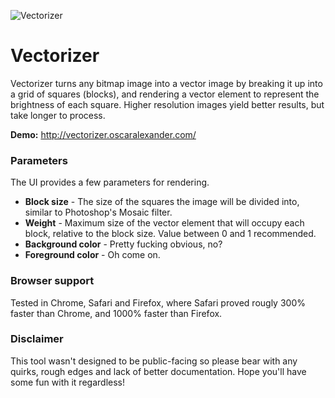![Vectorizer](http://vectorizer.oscaralexander.com/assets/img/vectorizer.png)

# Vectorizer

Vectorizer turns any bitmap image into a vector image by breaking it up into a grid of squares (blocks), and rendering a vector element to represent the brightness of each square. Higher resolution images yield better results, but take longer to process.

**Demo:** http://vectorizer.oscaralexander.com/

### Parameters
The UI provides a few parameters for rendering.

* **Block size** - The size of the squares the image will be divided into, similar to Photoshop's Mosaic filter.
* **Weight** - Maximum size of the vector element that will occupy each block, relative to the block size. Value between 0 and 1 recommended.
* **Background color** - Pretty fucking obvious, no?
* **Foreground color** - Oh come on.

### Browser support
Tested in Chrome, Safari and Firefox, where Safari proved rougly 300% faster than Chrome, and 1000% faster than Firefox.

### Disclaimer
This tool wasn't designed to be public-facing so please bear with any quirks, rough edges and lack of better documentation. Hope you'll have some fun with it regardless!
